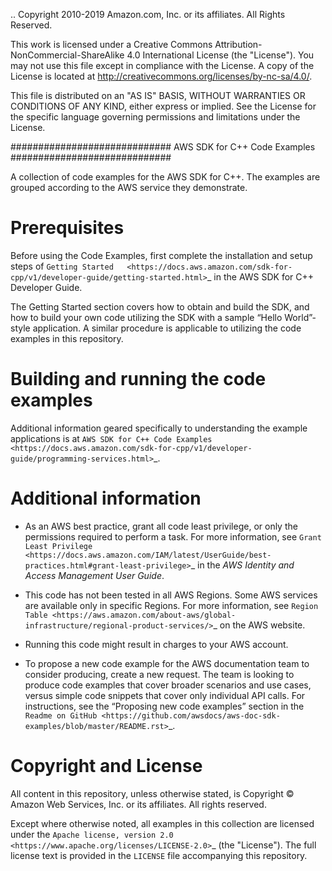 .. Copyright 2010-2019 Amazon.com, Inc. or its affiliates. All Rights Reserved.

   This work is licensed under a Creative Commons Attribution-NonCommercial-ShareAlike 4.0
   International License (the "License"). You may not use this file except in compliance with the
   License. A copy of the License is located at http://creativecommons.org/licenses/by-nc-sa/4.0/.

   This file is distributed on an "AS IS" BASIS, WITHOUT WARRANTIES OR CONDITIONS OF ANY KIND,
   either express or implied. See the License for the specific language governing permissions and
   limitations under the License.

#############################
AWS SDK for C++ Code Examples
#############################

A collection of code examples for the AWS SDK for C++. The examples are grouped
according to the AWS service they demonstrate.

Prerequisites
=============

Before using the Code Examples, first complete the installation and setup steps of `Getting Started  
<https://docs.aws.amazon.com/sdk-for-cpp/v1/developer-guide/getting-started.html>`_ in the AWS SDK for C++
Developer Guide.

The Getting Started section covers how to obtain and build the SDK, and how to build your own
code utilizing the SDK with a sample “Hello World”-style application.  A similar procedure is 
applicable to utilizing the code examples in this repository.

Building and running the code examples
=============
 
Additional information geared specifically to understanding the example applications is at
`AWS SDK for C++ Code Examples <https://docs.aws.amazon.com/sdk-for-cpp/v1/developer-guide/programming-services.html>`_.

Additional information
=============

- As an AWS best practice, grant all code least privilege, or only the permissions required to perform a task. For more information, see `Grant Least Privilege
  <https://docs.aws.amazon.com/IAM/latest/UserGuide/best-practices.html#grant-least-privilege>`_ in the *AWS Identity and Access Management User Guide*.

- This code has not been tested in all AWS Regions. Some AWS services are available only in specific Regions. For more information, see `Region
  Table <https://aws.amazon.com/about-aws/global-infrastructure/regional-product-services/>`_ on the AWS website.

- Running this code might result in charges to your AWS account.

- To propose a new code example for the AWS documentation team to consider producing, create a
  new request. The team is looking to produce code examples that cover broader scenarios and use 
  cases, versus simple code snippets that cover only individual API calls. For instructions, see
  the “Proposing new code examples” section in the 
  `Readme on GitHub <https://github.com/awsdocs/aws-doc-sdk-examples/blob/master/README.rst>`_.

Copyright and License
=============

All content in this repository, unless otherwise stated, is 
Copyright © Amazon Web Services, Inc. or its affiliates. All rights reserved.

Except where otherwise noted, all examples in this collection are licensed under the `Apache
license, version 2.0 <https://www.apache.org/licenses/LICENSE-2.0>`_ (the "License"). The full
license text is provided in the `LICENSE` file accompanying this repository.

